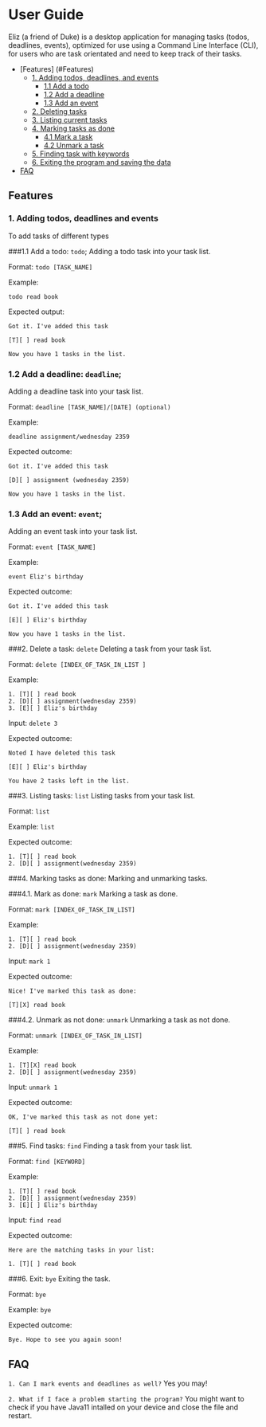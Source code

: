 # User Guide

Eliz (a friend of Duke) is a desktop application for managing tasks (todos, deadlines, events), optimized for use using 
a Command Line Interface (CLI), for users who are task orientated and need to keep track of their tasks.

* [Features] (#Features)
  * [1. Adding todos, deadlines, and events](#1-adding-todos-deadlines-and-events)
    * [1.1 Add a todo](#1-1-add-a-todo-todo)
    * [1.2 Add a deadline](#1-2-add-a-deadline-deadline)
    * [1.3 Add an event](#1-3-add-an-event-event)
  * [2. Deleting tasks](#2-delete-a-task-delete)
  * [3. Listing current tasks](#3-listing-tasks-list)
  * [4. Marking tasks as done](#4-marking-tasks-as-done)
    * [4.1 Mark a task](#4-1-mark-as-done-mark)
    * [4.2 Unmark a task](#4-2-unmark-as-not-done-unmark)
  * [5. Finding task with keywords](#5-find-tasks-find)
  * [6. Exiting the program and saving the data](#6-exit-bye)
* [FAQ](#FAQ)


## Features

### 1. Adding todos, deadlines and events
To add tasks of different types

###1.1 Add a todo: `todo`;
Adding a todo task into your task list.

Format: `todo [TASK_NAME]`

Example:

`todo read book`

Expected output:
```
Got it. I've added this task 

[T][ ] read book

Now you have 1 tasks in the list.
```

### 1.2 Add a deadline: `deadline`;
Adding a deadline task into your task list.

Format: `deadline [TASK_NAME]/[DATE] (optional)`

Example:

`deadline assignment/wednesday 2359`

Expected outcome:
```
Got it. I've added this task 

[D][ ] assignment (wednesday 2359)

Now you have 1 tasks in the list.
```
### 1.3 Add an event: `event`;
Adding an event task into your task list.

Format: `event [TASK_NAME]`

Example:

`event Eliz's birthday`

Expected outcome:
```
Got it. I've added this task 

[E][ ] Eliz's birthday

Now you have 1 tasks in the list.
```

###2. Delete a task: `delete`
Deleting a task from your task list.

Format: `delete [INDEX_OF_TASK_IN_LIST ]`

Example:
````
1. [T][ ] read book
2. [D][ ] assignment(wednesday 2359)
3. [E][ ] Eliz's birthday
````
Input: `delete 3`

Expected outcome:
```
Noted I have deleted this task

[E][ ] Eliz's birthday

You have 2 tasks left in the list.
````

###3. Listing tasks: `list`
Listing tasks from your task list.

Format: `list`

Example:
`list`

Expected outcome:
````
1. [T][ ] read book
2. [D][ ] assignment(wednesday 2359)
````


###4. Marking tasks as done: 
Marking and unmarking tasks.

###4.1. Mark as done: `mark`
Marking a task as done.

Format: `mark [INDEX_OF_TASK_IN_LIST]`

Example:
````
1. [T][ ] read book
2. [D][ ] assignment(wednesday 2359)
````
Input: `mark 1`

Expected outcome:
````
Nice! I've marked this task as done:

[T][X] read book
````

###4.2. Unmark as not done: `unmark`
Unmarking a task as not done.

Format: `unmark [INDEX_OF_TASK_IN_LIST]`

Example:
````
1. [T][X] read book
2. [D][ ] assignment(wednesday 2359)
````
Input: `unmark 1`

Expected outcome:
````
OK, I've marked this task as not done yet:

[T][ ] read book
````

###5. Find tasks: `find`
Finding a task from your task list.

Format: `find [KEYWORD]`

Example:
````
1. [T][ ] read book
2. [D][ ] assignment(wednesday 2359)
3. [E][ ] Eliz's birthday
````
Input: `find read`

Expected outcome:
```
Here are the matching tasks in your list: 

1. [T][ ] read book
````

###6. Exit: `bye`
Exiting the task.

Format: `bye`

Example:
`bye`

Expected outcome:
````
Bye. Hope to see you again soon!
````

## FAQ
```1. Can I mark events and deadlines as well?```
Yes you may!

```2. What if I face a problem starting the program?```
You might want to check if you have Java11 intalled on your device and close the file and restart.



